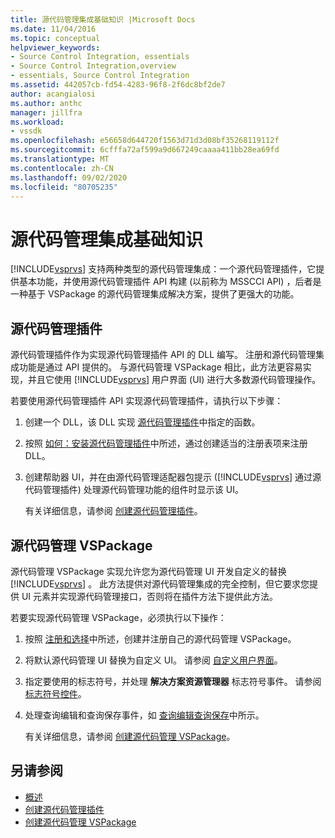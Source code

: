 ```yaml
---
title: 源代码管理集成基础知识 |Microsoft Docs
ms.date: 11/04/2016
ms.topic: conceptual
helpviewer_keywords:
- Source Control Integration, essentials
- Source Control Integration,overview
- essentials, Source Control Integration
ms.assetid: 442057cb-fd54-4283-96f8-2f6dc8bf2de7
author: acangialosi
ms.author: anthc
manager: jillfra
ms.workload:
- vssdk
ms.openlocfilehash: e56658d644720f1563d71d3d08bf35268119112f
ms.sourcegitcommit: 6cfffa72af599a9d667249caaaa411bb28ea69fd
ms.translationtype: MT
ms.contentlocale: zh-CN
ms.lasthandoff: 09/02/2020
ms.locfileid: "80705235"
---
```

# <a name="source-control-integration-essentials"></a>源代码管理集成基础知识
[!INCLUDE[vsprvs](../../code-quality/includes/vsprvs_md.md)] 支持两种类型的源代码管理集成：一个源代码管理插件，它提供基本功能，并使用源代码管理插件 API 构建 (以前称为 MSSCCI API) ，后者是一种基于 VSPackage 的源代码管理集成解决方案，提供了更强大的功能。

## <a name="source-control-plug-in"></a>源代码管理插件
 源代码管理插件作为实现源代码管理插件 API 的 DLL 编写。 注册和源代码管理集成功能是通过 API 提供的。 与源代码管理 VSPackage 相比，此方法更容易实现，并且它使用 [!INCLUDE[vsprvs](../../code-quality/includes/vsprvs_md.md)] 用户界面 (UI) 进行大多数源代码管理操作。

 若要使用源代码管理插件 API 实现源代码管理插件，请执行以下步骤：

1. 创建一个 DLL，该 DLL 实现 [源代码管理插件](../../extensibility/source-control-plug-ins.md)中指定的函数。

2. 按照 [如何：安装源代码管理插件](../../extensibility/internals/how-to-install-a-source-control-plug-in.md)中所述，通过创建适当的注册表项来注册 DLL。

3. 创建帮助器 UI，并在由源代码管理适配器包提示 ([!INCLUDE[vsprvs](../../code-quality/includes/vsprvs_md.md)] 通过源代码管理插件) 处理源代码管理功能的组件时显示该 UI。

   有关详细信息，请参阅 [创建源代码管理插件](../../extensibility/internals/creating-a-source-control-plug-in.md)。

## <a name="source-control-vspackage"></a>源代码管理 VSPackage
 源代码管理 VSPackage 实现允许您为源代码管理 UI 开发自定义的替换 [!INCLUDE[vsprvs](../../code-quality/includes/vsprvs_md.md)] 。 此方法提供对源代码管理集成的完全控制，但它要求您提供 UI 元素并实现源代码管理接口，否则将在插件方法下提供此方法。

 若要实现源代码管理 VSPackage，必须执行以下操作：

1. 按照 [注册和选择](../../extensibility/internals/registration-and-selection-source-control-vspackage.md)中所述，创建并注册自己的源代码管理 VSPackage。

2. 将默认源代码管理 UI 替换为自定义 UI。 请参阅 [自定义用户界面](../../extensibility/internals/custom-user-interface-source-control-vspackage.md)。

3. 指定要使用的标志符号，并处理 **解决方案资源管理器** 标志符号事件。 请参阅 [标志符号控件](../../extensibility/internals/glyph-control-source-control-vspackage.md)。

4. 处理查询编辑和查询保存事件，如 [查询编辑查询保存](../../extensibility/internals/query-edit-query-save-source-control-vspackage.md)中所示。

   有关详细信息，请参阅 [创建源代码管理 VSPackage](../../extensibility/internals/creating-a-source-control-vspackage.md)。

## <a name="see-also"></a>另请参阅
- [概述](../../extensibility/internals/source-control-integration-overview.md)
- [创建源代码管理插件](../../extensibility/internals/creating-a-source-control-plug-in.md)
- [创建源代码管理 VSPackage](../../extensibility/internals/creating-a-source-control-vspackage.md)

